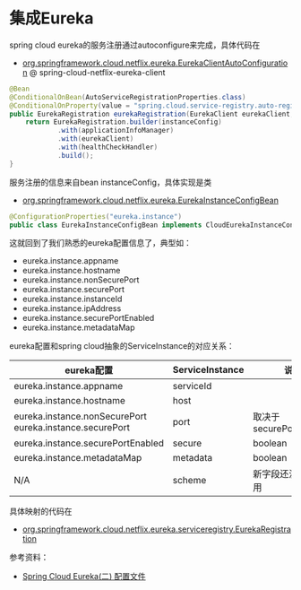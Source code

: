 # 集成Eureka

spring cloud eureka的服务注册通过autoconfigure来完成，具体代码在

- [org.springframework.cloud.netflix.eureka.EurekaClientAutoConfiguration](https://github.com/spring-cloud/spring-cloud-netflix/blob/master/spring-cloud-netflix-eureka-client/src/main/java/org/springframework/cloud/netflix/eureka/EurekaClientAutoConfiguration.java) @ spring-cloud-netflix-eureka-client

```java
@Bean
@ConditionalOnBean(AutoServiceRegistrationProperties.class)
@ConditionalOnProperty(value = "spring.cloud.service-registry.auto-registration.enabled", matchIfMissing = true)
public EurekaRegistration eurekaRegistration(EurekaClient eurekaClient, CloudEurekaInstanceConfig instanceConfig, ApplicationInfoManager applicationInfoManager) {
    return EurekaRegistration.builder(instanceConfig)
            .with(applicationInfoManager)
            .with(eurekaClient)
            .with(healthCheckHandler)
            .build();
}
```

服务注册的信息来自bean instanceConfig，具体实现是类

- [org.springframework.cloud.netflix.eureka.EurekaInstanceConfigBean](https://github.com/spring-cloud/spring-cloud-netflix/blob/master/spring-cloud-netflix-eureka-client/src/main/java/org/springframework/cloud/netflix/eureka/EurekaInstanceConfigBean.java)

```java
@ConfigurationProperties("eureka.instance")
public class EurekaInstanceConfigBean implements CloudEurekaInstanceConfig, EnvironmentAware {}
```

这就回到了我们熟悉的eureka配置信息了，典型如：

- eureka.instance.appname
- eureka.instance.hostname
- eureka.instance.nonSecurePort
- eureka.instance.securePort
- eureka.instance.instanceId
- eureka.instance.ipAddress
- eureka.instance.securePortEnabled
- eureka.instance.metadataMap

eureka配置和spring cloud抽象的ServiceInstance的对应关系：

| eureka配置 | ServiceInstance | 说明 |
|--------|--------|--------|
|    eureka.instance.appname    |    serviceId    |        |
|    eureka.instance.hostname    |    host    |        |
|    eureka.instance.nonSecurePort<br>eureka.instance.securePort    |    port    |    取决于 securePortEnabled    |
|   eureka.instance.securePortEnabled     |    secure    |    boolean    |
|    eureka.instance.metadataMap    |    metadata    |    boolean    |
|   N/A     |    scheme    |    新字段还没有开始用    |

具体映射的代码在

- [org.springframework.cloud.netflix.eureka.serviceregistry.EurekaRegistration](https://github.com/spring-cloud/spring-cloud-netflix/blob/master/spring-cloud-netflix-eureka-client/src/main/java/org/springframework/cloud/netflix/eureka/serviceregistry/EurekaRegistration.java)

参考资料：

- [Spring Cloud Eureka(二) 配置文件](https://blog.tookbra.com/2017/08/24/Spring-Cloud-Eureka-Properties/index.html)